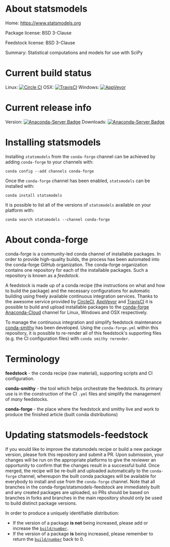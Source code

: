 About statsmodels
=================

Home: https://www.statsmodels.org

Package license: BSD 3-Clause

Feedstock license: BSD 3-Clause

Summary: Statistical computations and models for use with SciPy



Current build status
====================

Linux: [![Circle CI](https://circleci.com/gh/conda-forge/statsmodels-feedstock.svg?style=shield)](https://circleci.com/gh/conda-forge/statsmodels-feedstock)
OSX: [![TravisCI](https://travis-ci.org/conda-forge/statsmodels-feedstock.svg?branch=master)](https://travis-ci.org/conda-forge/statsmodels-feedstock)
Windows: [![AppVeyor](https://ci.appveyor.com/api/projects/status/github/conda-forge/statsmodels-feedstock?svg=True)](https://ci.appveyor.com/project/conda-forge/statsmodels-feedstock/branch/master)

Current release info
====================
Version: [![Anaconda-Server Badge](https://anaconda.org/conda-forge/statsmodels/badges/version.svg)](https://anaconda.org/conda-forge/statsmodels)
Downloads: [![Anaconda-Server Badge](https://anaconda.org/conda-forge/statsmodels/badges/downloads.svg)](https://anaconda.org/conda-forge/statsmodels)

Installing statsmodels
======================

Installing `statsmodels` from the `conda-forge` channel can be achieved by adding `conda-forge` to your channels with:

```
conda config --add channels conda-forge
```

Once the `conda-forge` channel has been enabled, `statsmodels` can be installed with:

```
conda install statsmodels
```

It is possible to list all of the versions of `statsmodels` available on your platform with:

```
conda search statsmodels --channel conda-forge
```


About conda-forge
=================

conda-forge is a community-led conda channel of installable packages.
In order to provide high-quality builds, the process has been automated into the
conda-forge GitHub organization. The conda-forge organization contains one repository
for each of the installable packages. Such a repository is known as a *feedstock*.

A feedstock is made up of a conda recipe (the instructions on what and how to build
the package) and the necessary configurations for automatic building using freely
available continuous integration services. Thanks to the awesome service provided by
[CircleCI](https://circleci.com/), [AppVeyor](http://www.appveyor.com/)
and [TravisCI](https://travis-ci.org/) it is possible to build and upload installable
packages to the [conda-forge](https://anaconda.org/conda-forge)
[Anaconda-Cloud](http://docs.anaconda.org/) channel for Linux, Windows and OSX respectively.

To manage the continuous integration and simplify feedstock maintenance
[conda-smithy](http://github.com/conda-forge/conda-smithy) has been developed.
Using the ``conda-forge.yml`` within this repository, it is possible to re-render all of
this feedstock's supporting files (e.g. the CI configuration files) with ``conda smithy rerender``.


Terminology
===========

**feedstock** - the conda recipe (raw material), supporting scripts and CI configuration.

**conda-smithy** - the tool which helps orchestrate the feedstock.
                   Its primary use is in the construction of the CI ``.yml`` files
                   and simplify the management of *many* feedstocks.

**conda-forge** - the place where the feedstock and smithy live and work to
                  produce the finished article (built conda distributions)


Updating statsmodels-feedstock
==============================

If you would like to improve the statsmodels recipe or build a new
package version, please fork this repository and submit a PR. Upon submission,
your changes will be run on the appropriate platforms to give the reviewer an
opportunity to confirm that the changes result in a successful build. Once
merged, the recipe will be re-built and uploaded automatically to the
`conda-forge` channel, whereupon the built conda packages will be available for
everybody to install and use from the `conda-forge` channel.
Note that all branches in the conda-forge/statsmodels-feedstock are
immediately built and any created packages are uploaded, so PRs should be based
on branches in forks and branches in the main repository should only be used to
build distinct package versions.

In order to produce a uniquely identifiable distribution:
 * If the version of a package **is not** being increased, please add or increase
   the [``build/number``](http://conda.pydata.org/docs/building/meta-yaml.html#build-number-and-string).
 * If the version of a package **is** being increased, please remember to return
   the [``build/number``](http://conda.pydata.org/docs/building/meta-yaml.html#build-number-and-string)
   back to 0.

